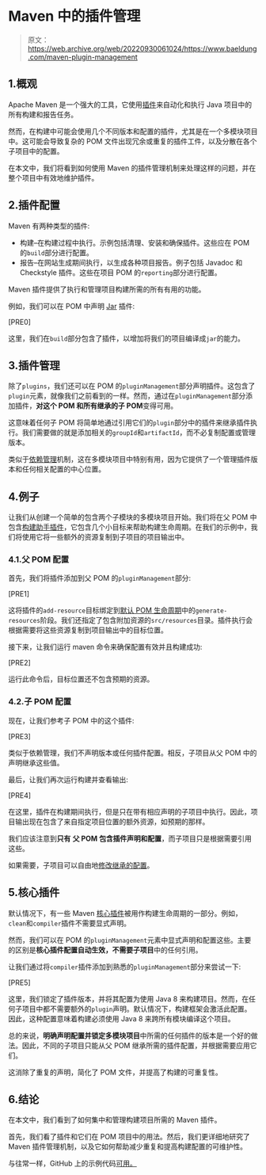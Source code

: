 # Maven 中的插件管理

> 原文：<https://web.archive.org/web/20220930061024/https://www.baeldung.com/maven-plugin-management>

## 1.概观

Apache Maven 是一个强大的工具，它使用[插件](/web/20220628065049/https://www.baeldung.com/maven#introduction-10)来自动化和执行 Java 项目中的所有构建和报告任务。

然而，在构建中可能会使用几个不同版本和配置的插件，尤其是在一个多模块项目中。这可能会导致复杂的 POM 文件出现冗余或重复的插件工件，以及分散在各个子项目中的配置。

在本文中，我们将看到如何使用 Maven 的插件管理机制来处理这样的问题，并在整个项目中有效地维护插件。

## 2.插件配置

Maven 有两种类型的插件:

*   构建–在构建过程中执行。示例包括清理、安装和确保插件。这些应在 POM 的`build`部分进行配置。
*   报告–在网站生成期间执行，以生成各种项目报告。例子包括 Javadoc 和 Checkstyle 插件。这些在项目 POM 的`reporting`部分进行配置。

Maven 插件提供了执行和管理项目构建所需的所有有用的功能。

例如，我们可以在 POM 中声明 [Jar](https://web.archive.org/web/20220628065049/https://maven.apache.org/plugins/maven-jar-plugin/) 插件:

[PRE0]

这里，我们在`build`部分包含了插件，以增加将我们的项目编译成`jar`的能力。

## 3.插件管理

除了`plugins`，我们还可以在 POM 的`pluginManagement`部分声明插件。这包含了`plugin`元素，就像我们之前看到的一样。然而，通过在`pluginManagement`部分添加插件，**对这个 POM 和所有继承的子 POM**变得可用。

这意味着任何子 POM 将简单地通过引用它们的`plugin`部分中的插件来继承插件执行。我们需要做的就是添加相关的`groupId`和`artifactId`，而不必复制配置或管理版本。

类似于[依赖管理](https://web.archive.org/web/20220628065049/https://maven.apache.org/guides/introduction/introduction-to-dependency-mechanism.html#dependency-management)机制，这在多模块项目中特别有用，因为它提供了一个管理插件版本和任何相关配置的中心位置。

## 4.例子

让我们从创建一个简单的包含两个子模块的多模块项目开始。我们将在父 POM 中包含[构建助手插件](https://web.archive.org/web/20220628065049/https://www.mojohaus.org/build-helper-maven-plugin/index.html)，它包含几个小目标来帮助构建生命周期。在我们的示例中，我们将使用它将一些额外的资源复制到子项目的项目输出中。

### 4.1.父 POM 配置

首先，我们将插件添加到父 POM 的`pluginManagement`部分:

[PRE1]

这将插件的`add-resource`目标绑定到[默认 POM 生命周期](https://web.archive.org/web/20220628065049/https://maven.apache.org/guides/introduction/introduction-to-the-lifecycle.html#Built-in_Lifecycle_Bindings)中的`generate-resources`阶段。我们还指定了包含附加资源的`src/resources`目录。插件执行会根据需要将这些资源复制到项目输出中的目标位置。

接下来，让我们运行 maven 命令来确保配置有效并且构建成功:

[PRE2]

运行此命令后，目标位置还不包含预期的资源。

### 4.2.子 POM 配置

现在，让我们参考子 POM 中的这个插件:

[PRE3]

类似于依赖管理，我们不声明版本或任何插件配置。相反，子项目从父 POM 中的声明继承这些值。

最后，让我们再次运行构建并查看输出:

[PRE4]

在这里，插件在构建期间执行，但是只在带有相应声明的子项目中执行。因此，项目输出现在包含了来自指定项目位置的额外资源，如预期的那样。

我们应该注意到**只有** **父 POM 包含插件声明和配置**，而子项目只是根据需要引用这些。

如果需要，子项目可以自由地[修改继承的配置](/web/20220628065049/https://www.baeldung.com/maven-plugin-override-parent)。

## 5.核心插件

默认情况下，有一些 Maven [核心插件](/web/20220628065049/https://www.baeldung.com/core-maven-plugins)被用作构建生命周期的一部分。例如，`clean`和`compiler`插件不需要显式声明。

然而，我们可以在 POM 的`pluginManagement`元素中显式声明和配置这些。主要的区别是**核心插件配置自动生效，不需要子项目**中的任何引用。

让我们通过将`compiler`插件添加到熟悉的`pluginManagement`部分来尝试一下:

[PRE5]

这里，我们锁定了插件版本，并将其配置为使用 Java 8 来构建项目。然而，在任何子项目中都不需要额外的`plugin`声明。默认情况下，构建框架会激活此配置。因此，这种配置意味着构建必须使用 Java 8 来跨所有模块编译这个项目。

总的来说，**明确声明配置并锁定多模块项目**中所需的任何插件的版本是一个好的做法。因此，不同的子项目只能从父 POM 继承所需的插件配置，并根据需要应用它们。

这消除了重复的声明，简化了 POM 文件，并提高了构建的可重复性。

## 6.结论

在本文中，我们看到了如何集中和管理构建项目所需的 Maven 插件。

首先，我们看了插件和它们在 POM 项目中的用法。然后，我们更详细地研究了 Maven 插件管理机制，以及它如何帮助减少重复和提高构建配置的可维护性。

与往常一样，GitHub 上的示例代码[可用。](https://web.archive.org/web/20220628065049/https://github.com/eugenp/tutorials/tree/master/maven-modules/maven-simple/plugin-management)